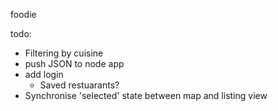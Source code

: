 foodie


todo:
- Filtering by cuisine
- push JSON to node app
- add login
    - Saved restuarants?
- Synchronise 'selected' state between map and listing view


